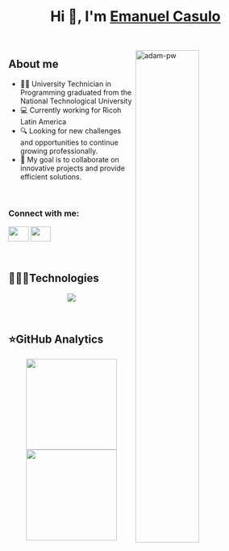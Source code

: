 <div align="center">
  <h1 align="center">Hi 👋, I'm <a href="https://www.linkedin.com/in/emanuelcasulo/">Emanuel Casulo</a> </h1>
</div>

<br>
<div>
  <p><img align="right" src="https://github.com/Adam-pw/Adam-pw/blob/main/animation_500_kxa883sd.gif" alt="adam-pw" width="50%" /></p>
</div>

<h2>      About me</h2> 
<ul>
  <li>👨‍💻 University Technician in Programming graduated from the National Technological University</li>
  <li>💻 Currently working for Ricoh Latin America </li>
  <li>🔍 Looking for new challenges and opportunities to continue growing professionally. </li>
  <li>🎯 My goal is to collaborate on innovative projects and provide efficient solutions.</li>
</ul>
<br>
<h3 align="left">Connect with me:</h3>
<p align="left">
  <a href="https://www.linkedin.com/in/emanuelcasulo/" target="blank"><img align="center"
      src="https://raw.githubusercontent.com/rahuldkjain/github-profile-readme-generator/master/src/images/icons/Social/linked-in-alt.svg"
      alt="" height="30" width="40" /></a>
  <a href="https://www.instagram.com/efcasulo" target="blank"><img align="center"
      src="https://raw.githubusercontent.com/rahuldkjain/github-profile-readme-generator/master/src/images/icons/Social/instagram.svg"
      alt="" height="30" width="40" /></a>
</p>
<br>

<h2 >👨🏻‍💻Technologies </h2>
<!--tech stack icons-->
<p align="center">
  <a href="https://skillicons.dev">
    <img src="https://skillicons.dev/icons?i=c,cs,cpp,dotnet,css,html,js,html,angular,git,github,postman,bash,linux,a&perline=12" />
  </a>
</p>
<br>

<h2> ⭐GitHub Analytics </h2>
<div align="center">
<a href="https://github.com/EmanuelFCasulo">
  <img height="180em" src="https://github-readme-stats.vercel.app/api?username=emanuelfcasulo&show_icons=true&theme=dark&count_private=true"/>
  <img height="180em" src="https://github-readme-stats-eight-theta.vercel.app/api/top-langs/?username=emanuelfcasulo&layout=compact&langs_count=8&theme=algolia"/>
</a>
</div>
